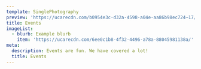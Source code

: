 ```yaml
---
template: SinglePhotography
preview: 'https://ucarecdn.com/b0954e3c-d32a-4598-a04e-aa86b98ec724~17/nth/0/'
title: Events
imageList:
  - blurb: Example blurb
    item: 'https://ucarecdn.com/6ee0c1b8-4f32-4496-a78a-88045981138a/'
meta:
  description: Events are fun. We have covered a lot!
  title: Events
---
```


